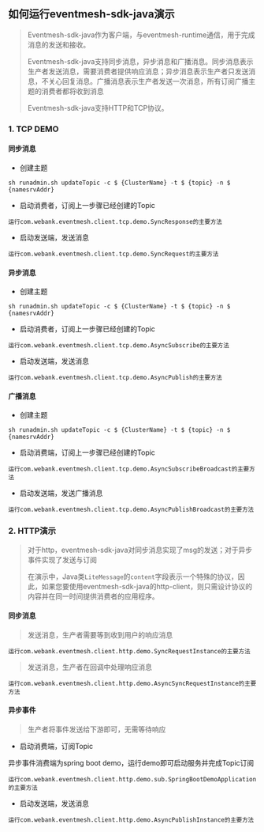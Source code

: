 <h2>如何运行eventmesh-sdk-java演示</h2>

> Eventmesh-sdk-java作为客户端，与eventmesh-runtime通信，用于完成消息的发送和接收。
>
> Eventmesh-sdk-java支持同步消息，异步消息和广播消息。同步消息表示生产者发送消息，需要消费者提供响应消息；异步消息表示生产者只发送消息，不关心回复消息。广播消息表示生产者发送一次消息，所有订阅广播主题的消费者都将收到消息
>
> Eventmesh-sdk-java支持HTTP和TCP协议。


### 1. TCP DEMO

<h4>同步消息</h4>

- 创建主题

```
sh runadmin.sh updateTopic -c $ {ClusterName} -t $ {topic} -n $ {namesrvAddr}
```



- 启动消费者，订阅上一步骤已经创建的Topic


```
运行com.webank.eventmesh.client.tcp.demo.SyncResponse的主要方法
```



- 启动发送端，发送消息


```
运行com.webank.eventmesh.client.tcp.demo.SyncRequest的主要方法
```



<h4>异步消息</h4>

- 创建主题

```
sh runadmin.sh updateTopic -c $ {ClusterName} -t $ {topic} -n $ {namesrvAddr}
```



- 启动消费者，订阅上一步骤已经创建的Topic

```
运行com.webank.eventmesh.client.tcp.demo.AsyncSubscribe的主要方法
```



- 启动发送端，发送消息


```
运行com.webank.eventmesh.client.tcp.demo.AsyncPublish的主要方法
```



<h4>广播消息</h4>

- 创建主题

```
sh runadmin.sh updateTopic -c $ {ClusterName} -t $ {topic} -n $ {namesrvAddr}
```



- 启动消费端，订阅上一步骤已经创建的Topic

```
运行com.webank.eventmesh.client.tcp.demo.AsyncSubscribeBroadcast的主要方法
```



- 启动发送端，发送广播消息

```
运行com.webank.eventmesh.client.tcp.demo.AsyncPublishBroadcast的主要方法
```

### 2. HTTP演示

>对于http，eventmesh-sdk-java对同步消息实现了msg的发送；对于异步事件实现了发送与订阅
>
>在演示中，Java类`LiteMessage`的`content`字段表示一个特殊的协议，因此，如果您要使用eventmesh-sdk-java的http-client，则只需设计协议的内容并在同一时间提供消费者的应用程序。



<h4>同步消息</h4>

>发送消息，生产者需要等到收到用户的响应消息

```
运行com.webank.eventmesh.client.http.demo.SyncRequestInstance的主要方法
```



>发送消息，生产者在回调中处理响应消息

```
运行com.webank.eventmesh.client.http.demo.AsyncSyncRequestInstance的主要方法
```



<h4>异步事件</h4>

> 生产者将事件发送给下游即可，无需等待响应

- 启动消费端，订阅Topic

异步事件消费端为spring boot demo，运行demo即可启动服务并完成Topic订阅

```
运行com.webank.eventmesh.client.http.demo.sub.SpringBootDemoApplication的主要方法
```

- 启动发送端，发送消息

```
运行com.webank.eventmesh.client.http.demo.AsyncPublishInstance的主要方法
```



